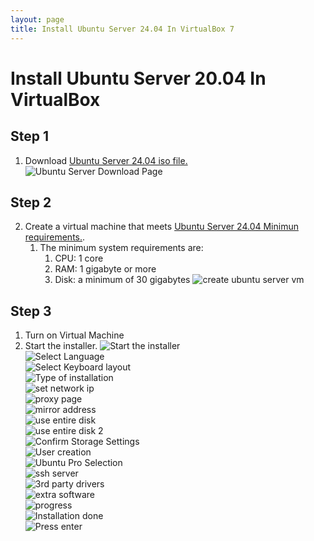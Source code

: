```yaml
---
layout: page
title: Install Ubuntu Server 24.04 In VirtualBox 7
---
```


# Install Ubuntu Server 20.04 In VirtualBox

## Step 1
1. Download [Ubuntu Server 24.04 iso file.](https://ubuntu.com/download/server)<br>
![Ubuntu Server Download Page](/assets/downloadPageUbuntuServer.png)<br>  

## Step 2   
2. Create a virtual machine that meets [Ubuntu Server 24.04 Minimun requirements.](https://ubuntu.com/server/docs/installation).  
   1. The minimum system requirements are:
      1. CPU: 1 core
      2. RAM: 1 gigabyte or more
      3. Disk: a minimum of 30 gigabytes
![create ubuntu server vm](/assets/createubuntuservervm.gif)

## Step 3
1. Turn on Virtual Machine
2. Start the installer.
![Start the installer](/assets/ubuntuServer/StartInstaller.png)<br>
![Select Language](/assets/ubuntuServer/selectLanguage.png)<br>
![Select Keyboard layout](/assets/ubuntuServer/keyboardSelect.png)<br>
![Type of installation](/assets/ubuntuServer/typeOfInstallation.png)<br>
![set network ip](/assets/ubuntuServer/networkConfig.png)<br>
![proxy page](/assets/ubuntuServer/proxy.png)<br>
![mirror address](/assets/ubuntuServer/mirroraddress.png)<br>
![use entire disk](/assets/ubuntuServer/storage.png)<br>
![use entire disk 2](/assets/ubuntuServer/storage2.png)<br>
![Confirm Storage Settings](/assets/ubuntuServer/confirmStorage.png)<br>
![User creation](/assets/ubuntuServer/userCreation.png)<br>
![Ubuntu Pro Selection](/assets/ubuntuServer/ubuntuPro.png)<br>
![ssh server](/assets/ubuntuServer/sshServer.png)<br>
![3rd party drivers](/assets/ubuntuServer/3rdparty.png)<br>
![extra software](/assets/ubuntuServer/extraSoftware.png)<br>
![progress](/assets/ubuntuServer/progress.png)<br>
![Installation done](/assets/ubuntuServer/installationDone.png)<br>
![Press enter](/assets/ubuntuServer/pressEnter.png)<br>
